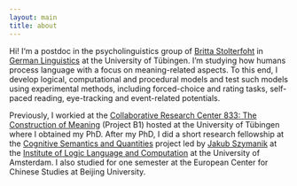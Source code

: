 ```yaml
---
layout: main
title: about
---
```


Hi! I‘m a postdoc in the psycholinguistics group of [Britta Stolterfoht](https://uni-tuebingen.de/de/23015) in [German Linguistics](https://uni-tuebingen.de/en/52) at the University of Tübingen. I’m studying how humans process language with a focus on meaning-related aspects. To this end, I develop logical, computational and procedural models and test such models using experimental methods, including forced-choice and rating tasks, self-paced reading, eye-tracking and event-related potentials.   

Previously, I workied at the [Collaborative Research Center 833: The Construction of Meaning](https://uni-tuebingen.de/en/2965) (Project B1) hosted at the University of Tübingen where I obtained my PhD. After my PhD, I did a short research fellowship at the [Cognitive Semantics and Quantities](https://www.jakubszymanik.com/CoSaQ/) project led by [Jakub Szymanik](https://jakubszymanik.com/) at the [Institute of Logic Language and Computation](https://www.illc.uva.nl) at the University of Amsterdam. I also studied for one semester at the European Center for Chinese Studies at Beijing University.

